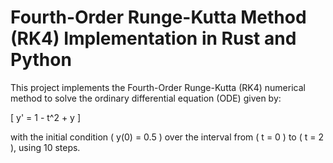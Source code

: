# Fourth-Order Runge-Kutta Method (RK4) Implementation in Rust and Python

This project implements the Fourth-Order Runge-Kutta (RK4) numerical method to solve the ordinary differential equation (ODE) given by:

\[ y' = 1 - t^2 + y \]

with the initial condition \( y(0) = 0.5 \) over the interval from \( t = 0 \) to \( t = 2 \), using 10 steps.
